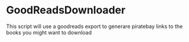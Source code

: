 # GoodReadsDownloader
This script will use a goodreads export to generare piratebay links to the books you might want to download
